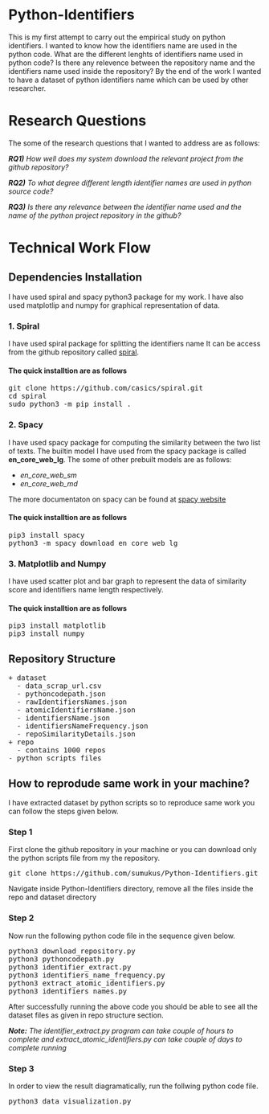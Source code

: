 # Python-Identifiers
This is my first attempt to carry out the empirical study on python identifiers. I wanted to know how the identifiers name are used in the python code. What are the different lenghts of identifiers name used in python code? Is there any relevence between the repository name and the identifiers name used inside the repository? By the end of the work I wanted to have a dataset of python identifiers name which can be used by other researcher.


# Research Questions
The some of the research questions that I wanted to address are as follows:

***RQ1)** How well does my system download the relevant project from the github repository?*

***RQ2)** To what degree different length identifier names are used in python source code?*

***RQ3)** Is there any relevance between the identifier name used and the name of the python project repository in the github?*

# Technical Work Flow
## Dependencies Installation
I have used spiral and spacy python3 package for my work. I have also used matplotlip and numpy for graphical representation of data.

### 1. Spiral
I have used spiral package for splitting the identifiers name
It can be access from the github repository called [spiral](https://github.com/casics/spiral).

#### The quick installtion are as follows
<pre>
git clone https://github.com/casics/spiral.git
cd spiral
sudo python3 -m pip install .
</pre>

### 2. Spacy
I have used spacy package for computing the similarity between the two list of texts. 
The builtin model I have used from the spacy package is called **en_core_web_lg**.
The some of other prebuilt models are as follows:
* *en_core_web_sm*
* *en_core_web_md*

The more documentaton on spacy can be found at [spacy website](https://spacy.io/models)
#### The quick installtion are as follows
<pre>
pip3 install spacy
python3 -m spacy download en_core_web_lg
</pre>

### 3. Matplotlib and Numpy
I have used scatter plot and bar graph to represent the data of similarity score and identifiers name length respectively.
#### The quick installtion are as follows
<pre>
pip3 install matplotlib
pip3 install numpy
</pre>

## Repository Structure
<pre>
+ dataset
  - data_scrap_url.csv
  - pythoncodepath.json
  - rawIdentifiersNames.json
  - atomicIdentifiersName.json
  - identifiersName.json
  - identifiersNameFrequency.json
  - repoSimilarityDetails.json
+ repo
  - contains 1000 repos
- python scripts files
</pre>

## How to reprodude same work in your machine?
I have extracted dataset by python scripts so to reproduce same work you can follow the steps given below.

### Step 1
First clone the github repository in your machine or you can download only the python scripts file from my the repository.
<pre>
git clone https://github.com/sumukus/Python-Identifiers.git
</pre>
Navigate inside Python-Identifiers directory, remove all the files inside the repo and dataset directory

### Step 2
 Now run the following python code file in the sequence given below.
<pre>
python3 download_repository.py
python3 pythoncodepath.py
python3 identifier_extract.py
python3 identifiers_name_frequency.py
python3 extract_atomic_identifiers.py
python3 identifiers_names.py
</pre>

After successfully running the above code you should be able to see all the dataset files as given in repo structure section.

***Note:** The identifier_extract.py program can take couple of hours to complete and extract_atomic_identifiers.py can take couple of days to complete running*

### Step 3
In order to view the result diagramatically, run the follwing python code file.
<pre>
python3 data_visualization.py
</pre>
